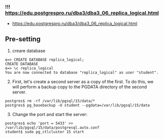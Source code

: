 ### !!! https://edu.postgrespro.ru/dba3/dba3_06_replica_logical.html
- https://edu.postgrespro.ru/dba3/dba3_06_replica_logical.html

## Pre-setting

1. creare database
```
α=> CREATE DATABASE replica_logical;
CREATE DATABASE
α=> \c replica_logical
You are now connected to database "replica_logical" as user "student".
```
2. First, let's create a second server as a copy of the first. To do this, we will perform a backup copy to the PGDATA directory of the second server.
```
postgres$ rm -rf /var/lib/pgsql/15/data/*
postgres$ pg_basebackup -U student --pgdata=/var/lib/pgsql/15/data
```
3. Change the port and start the server:
```
postgres$ echo 'port = 5433' >> /var/lib/pgsql/15/data/postgresql.auto.conf
student$ sudo pg_ctlcluster 15 start
```
